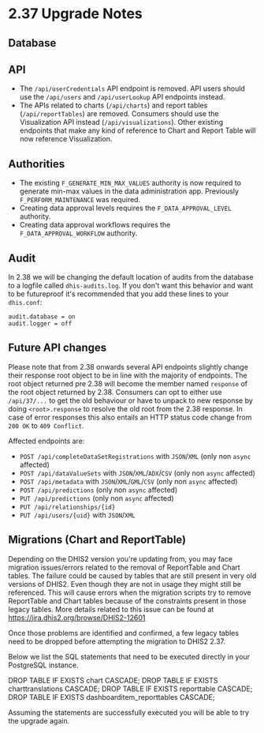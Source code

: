 # 2.37 Upgrade Notes

## Database

## API

- The `/api/userCredentials` API endpoint is removed. API users should use the `/api/users` and `/api/userLookup` API endpoints instead.
- The APIs related to charts (`/api/charts`) and report tables (`/api/reportTables`) are removed. Consumers should use the Visualization API instead (`/api/visualizations`). Other existing endpoints that make any kind of reference to Chart and Report Table will now reference Visualization.

## Authorities

- The existing `F_GENERATE_MIN_MAX_VALUES` authority is now required to generate min-max values in the data administration app. Previously `F_PERFORM_MAINTENANCE` was required.
- Creating data approval levels requires the `F_DATA_APPROVAL_LEVEL` authority.
- Creating data approval workflows requires the `F_DATA_APPROVAL_WORKFLOW` authority.

## Audit

In 2.38 we will be changing the default location of audits from the database to a logfile called `dhis-audits.log`. If you don't want this
behavior and want to be futureproof it's recommended that you add these lines to your `dhis.conf`:

```
audit.database = on
audit.logger = off
```

## Future API changes
Please note that from 2.38 onwards several API endpoints slightly change
their response root object to be in line with the majority of endpoints.
The root object returned pre 2.38 will become the member named `response`
of the root object returned by 2.38. Consumers can opt to either use
`/api/37/...` to get the old behaviour or have to unpack to new response
by doing `<root>.response` to resolve the old root from the 2.38 response.
In case of error responses this also entails an HTTP status code change from `200 OK` to `409 Conflict`.

Affected endpoints are:

- `POST /api/completeDataSetRegistrations` with `JSON`/`XML` (only non `async` affected)
- `POST /api/dataValueSets` with `JSON`/`XML`/`ADX`/`CSV` (only non `async` affected)
- `POST /api/metadata` with `JSON`/`XML`/`GML`/`CSV` (only non `async` affected)
- `POST /api/predictions` (only non `async` affected)
- `PUT /api/predictions` (only non `async` affected)
- `PUT /api/relationships/{id}`
- `PUT /api/users/{uid}` with `JSON`/`XML`

## Migrations (Chart and ReportTable)

Depending on the DHIS2 version you're updating from, you may face migration issues/errors related to the removal of ReportTable and Chart tables.
The failure could be caused by tables that are still present in very old versions of DHIS2. Even though they are not in usage they might still be referenced.
This will cause errors when the migration scripts try to remove ReportTable and Chart tables because of the constraints present in those legacy tables.
More details related to this issue can be found at https://jira.dhis2.org/browse/DHIS2-12601

Once those problems are identified and confirmed, a few legacy tables need to be dropped before attempting the migration to DHIS2 2.37.

Below we list the SQL statements that need to be executed directly in your PostgreSQL instance.

DROP TABLE IF EXISTS chart CASCADE;
DROP TABLE IF EXISTS charttranslations CASCADE;
DROP TABLE IF EXISTS reporttable CASCADE;
DROP TABLE IF EXISTS dashboarditem_reporttables CASCADE;

Assuming the statements are successfully executed you will be able to try the upgrade again.
